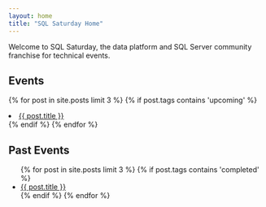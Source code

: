 ```yaml
---
layout: home
title: "SQL Saturday Home"
---
```

Welcome to SQL Saturday, the data platform and SQL Server community franchise for technical events.

## Events
  {% for post in site.posts limit 3 %}
   {% if post.tags contains 'upcoming' %}
    <li>
      <a href="{{ post.url }}">{{ post.title }}</a>
    </li>
   {% endif %}
  {% endfor %}
## Past Events

<ul>
  {% for post in site.posts limit 3 %}
   {% if post.tags contains 'completed' %}
    <li>
      <a href="{{ post.url }}">{{ post.title }}</a>
    </li>
   {% endif %}
  {% endfor %}
</ul>